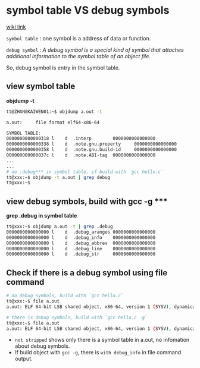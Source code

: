 # symbol table VS debug symbols

[wiki link](https://en.wikipedia.org/wiki/Debug_symbol)

`symbol table` : one symbol is a address of data or function.

`debug symbol` : *A debug symbol is a special kind of symbol that attaches additional information to the symbol table of an object file.*

So, debug symbol is entry in the symbol table.

## view symbol table

**objdump -t**

```bash
tt@ZHANGKAIWEN01:~$ objdump a.out -t

a.out:     file format elf64-x86-64

SYMBOL TABLE:
0000000000000318 l    d  .interp        0000000000000000              .interp
0000000000000338 l    d  .note.gnu.property     0000000000000000              .note.gnu.property
0000000000000358 l    d  .note.gnu.build-id     0000000000000000              .note.gnu.build-id
000000000000037c l    d  .note.ABI-tag  0000000000000000              .note.ABI-tag
...
...
# no .debug*** in symbol table, if build with `gcc hello.c`
tt@xxx:~$ objdump -t a.out | grep debug
tt@xxx:~$
```

## view debug symbols, build with gcc -g ***

**grep .debug in symbol table**

```bash
tt@xxx:~$ objdump a.out -t | grep .debug
0000000000000000 l    d  .debug_aranges 0000000000000000              .debug_aranges
0000000000000000 l    d  .debug_info    0000000000000000              .debug_info
0000000000000000 l    d  .debug_abbrev  0000000000000000              .debug_abbrev
0000000000000000 l    d  .debug_line    0000000000000000              .debug_line
0000000000000000 l    d  .debug_str     0000000000000000              .debug_str
```

## Check if there is a debug symbol using file command

```bash
# no debug symbols, build with `gcc hello.c`
tt@xxx:~$ file a.out
a.out: ELF 64-bit LSB shared object, x86-64, version 1 (SYSV), dynamically linked, interpreter /lib64/ld-linux-x86-64.so.2, BuildID[sha1]=30bd96750c22e4e2f8ff3e214318aa17dc80a900, for GNU/Linux 3.2.0, not stripped
```

```bash
# there is debug symbols, build with `gcc hello.c -g`
tt@xxx:~$ file a.out
a.out: ELF 64-bit LSB shared object, x86-64, version 1 (SYSV), dynamically linked, interpreter /lib64/ld-linux-x86-64.so.2, BuildID[sha1]=a1c6d8cf4ac556b017cd1de27cba47f98dd0ac25, for GNU/Linux 3.2.0, with debug_info, not stripped
```

- `not stripped` shows only there is a symbol table in a.out, no infomation about debug symbols.
- If build object with `gcc -g`, there is `with debug_info` in file command output.

